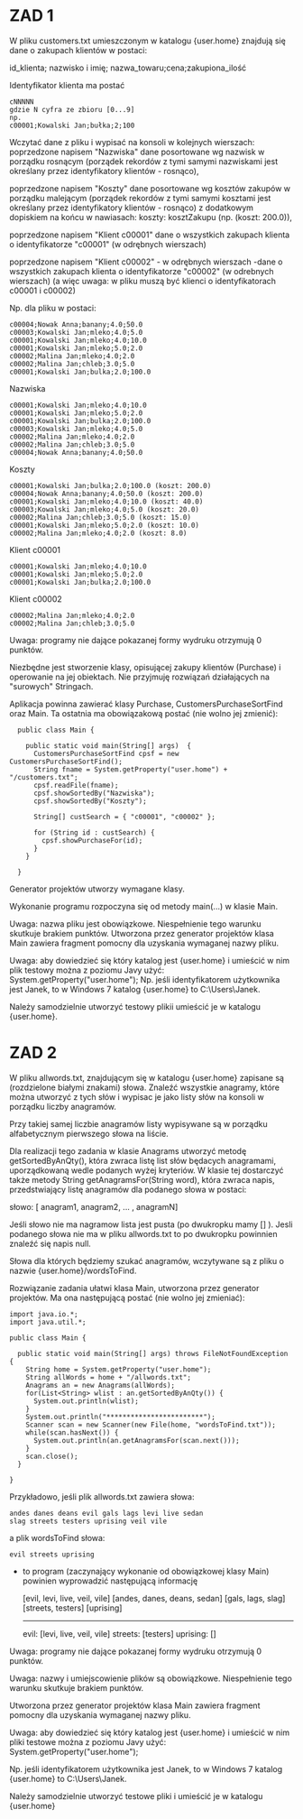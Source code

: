 # ZAD 1
W pliku customers.txt umieszczonym w katalogu {user.home} znajdują się dane o zakupach klientów w postaci:

id_klienta; nazwisko i imię; nazwa_towaru;cena;zakupiona_ilość

Identyfikator klienta ma postać

    cNNNNN
    gdzie N cyfra ze zbioru [0...9]
    np.
    c00001;Kowalski Jan;bułka;2;100

Wczytać dane z pliku i wypisać na konsoli w kolejnych wierszach:
poprzedzone napisem "Nazwiska" dane posortowane wg nazwisk w porządku rosnącym (porządek rekordów z tymi samymi nazwiskami jest określany przez identyfikatory klientów - rosnąco),

poprzedzone napisem "Koszty" dane posortowane wg kosztów zakupów w porządku malejącym (porządek rekordów z tymi samymi kosztami jest określany przez identyfikatory klientów - rosnąco) z dodatkowym dopiskiem na końcu w nawiasach:  koszty:  kosztZakupu (np. (koszt: 200.0)),

poprzedzone napisem "Klient c00001" dane o wszystkich zakupach  klienta  o identyfikatorze "c00001" (w odrębnych wierszach)

poprzedzone napisem "Klient c00002" - w odrębnych wierszach -dane o wszystkich zakupach  klienta  o identyfikatorze "c00002"  (w odrebnych wierszach) (a więc uwaga: w pliku muszą być klienci o identyfikatorach c00001 i c00002)


Np. dla pliku w postaci:

    c00004;Nowak Anna;banany;4.0;50.0
    c00003;Kowalski Jan;mleko;4.0;5.0
    c00001;Kowalski Jan;mleko;4.0;10.0
    c00001;Kowalski Jan;mleko;5.0;2.0
    c00002;Malina Jan;mleko;4.0;2.0
    c00002;Malina Jan;chleb;3.0;5.0
    c00001;Kowalski Jan;bulka;2.0;100.0


Nazwiska

    c00001;Kowalski Jan;mleko;4.0;10.0
    c00001;Kowalski Jan;mleko;5.0;2.0
    c00001;Kowalski Jan;bulka;2.0;100.0
    c00003;Kowalski Jan;mleko;4.0;5.0
    c00002;Malina Jan;mleko;4.0;2.0
    c00002;Malina Jan;chleb;3.0;5.0
    c00004;Nowak Anna;banany;4.0;50.0

Koszty

    c00001;Kowalski Jan;bulka;2.0;100.0 (koszt: 200.0)
    c00004;Nowak Anna;banany;4.0;50.0 (koszt: 200.0)
    c00001;Kowalski Jan;mleko;4.0;10.0 (koszt: 40.0)
    c00003;Kowalski Jan;mleko;4.0;5.0 (koszt: 20.0)
    c00002;Malina Jan;chleb;3.0;5.0 (koszt: 15.0)
    c00001;Kowalski Jan;mleko;5.0;2.0 (koszt: 10.0)
    c00002;Malina Jan;mleko;4.0;2.0 (koszt: 8.0)

Klient c00001

    c00001;Kowalski Jan;mleko;4.0;10.0
    c00001;Kowalski Jan;mleko;5.0;2.0
    c00001;Kowalski Jan;bulka;2.0;100.0

Klient c00002

    c00002;Malina Jan;mleko;4.0;2.0
    c00002;Malina Jan;chleb;3.0;5.0

Uwaga: programy nie dające pokazanej formy wydruku otrzymują 0 punktów.

Niezbędne jest stworzenie klasy, opisującej zakupy klientów (Purchase) i operowanie na jej obiektach. Nie przyjmuję rozwiązań działających na "surowych" Stringach.

Aplikacja powinna zawierać klasy Purchase,  CustomersPurchaseSortFind oraz Main.
Ta ostatnia ma obowiązakową postać (nie wolno jej zmienić):


      public class Main {
  
        public static void main(String[] args)  {
          CustomersPurchaseSortFind cpsf = new CustomersPurchaseSortFind();
          String fname = System.getProperty("user.home") + "/customers.txt";
          cpsf.readFile(fname);
          cpsf.showSortedBy("Nazwiska");
          cpsf.showSortedBy("Koszty");
  
          String[] custSearch = { "c00001", "c00002" };
  
          for (String id : custSearch) {
            cpsf.showPurchaseFor(id);
          }
        }
  
      }
      

Generator projektów utworzy wymagane klasy.

Wykonanie programu rozpoczyna się od metody main(...) w klasie Main.

Uwaga: nazwa pliku jest obowiązkowe. Niespełnienie tego warunku skutkuje brakiem punktów.
Utworzona przez generator projektów klasa Main zawiera fragment pomocny dla uzyskania wymaganej nazwy pliku.

Uwaga: aby dowiedzieć się który  katalog jest  {user.home} i umieścić w nim plik testowy można z poziomu Javy użyć:
System.getProperty("user.home");
Np. jeśli identyfikatorem użytkownika jest Janek, to w Windows 7 katalog {user.home} to C:\Users\Janek.

Należy samodzielnie utworzyć testowy plikii umieścić je w katalogu {user.home}.



# ZAD 2


W pliku allwords.txt, znajdującym się w katalogu  {user.home} zapisane są (rozdzielone białymi znakami) słowa.
Znaleźć wszystkie anagramy, które można utworzyć z  tych słów i wypisac je jako listy słów na konsoli w porządku liczby anagramów.

Przy takiej samej liczbie anagramów listy wypisywane są w porządku alfabetycznym pierwszego słowa na liście.

Dla realizacji tego zadania w klasie Anagrams utworzyć metodę getSortedByAnQty(), która zwraca listę list słów będacych anagramami, uporządkowaną wedle podanych wyżej kryteriów.
W klasie tej dostarczyć także metody String getAnagramsFor(String word), która zwraca napis, przedstwiający listę anagramów dla podanego słowa w postaci:


słowo: [ anagram1, anagram2, ... , anagramN]


Jeśli  słowo nie ma nagramow lista jest pusta (po dwukropku mamy [] ). Jesli podanego słowa nie ma w pliku allwords.txt to po dwukropku powinnien znaleźć się napis null.

Słowa dla których będziemy szukać anagramów, wczytywane są z pliku o nazwie {user.home}/wordsToFind.

Rozwiązanie zadania ułatwi klasa Main, utworzona przez generator projektów. Ma ona następującą postać (nie wolno jej zmieniać):

    import java.io.*;
    import java.util.*;

    public class Main {

      public static void main(String[] args) throws FileNotFoundException {
        String home = System.getProperty("user.home");
        String allWords = home + "/allwords.txt";
        Anagrams an = new Anagrams(allWords);
        for(List<String> wlist : an.getSortedByAnQty()) {
          System.out.println(wlist);
        }
        System.out.println("************************");
        Scanner scan = new Scanner(new File(home, "wordsToFind.txt"));
        while(scan.hasNext()) {
          System.out.println(an.getAnagramsFor(scan.next()));
        }
        scan.close();
      }

    }

Przykładowo, jeśli plik allwords.txt zawiera  słowa:

    andes danes deans evil gals lags levi live sedan
    slag streets testers uprising veil vile

a plik wordsToFind słowa:

    evil streets uprising

- to program (zaczynający wykonanie od obowiązkowej klasy Main) powinien wyprowadzić następującą informację

    [evil, levi, live, veil, vile]
    [andes, danes, deans, sedan]
    [gals, lags, slag]
    [streets, testers]
    [uprising]
    ************************
    evil: [levi, live, veil, vile]
    streets: [testers]
    uprising: []


Uwaga: programy nie dające pokazanej formy wydruku otrzymują 0 punktów.

Uwaga: nazwy i umiejscowienie plików są obowiązkowe. Niespełnienie tego warunku skutkuje brakiem punktów.

Utworzona przez generator projektów klasa Main zawiera fragment pomocny dla uzyskania wymaganej nazwy pliku.

Uwaga: aby dowiedzieć się który  katalog jest  {user.home} i umieścić w nim pliki testowe można z poziomu Javy użyć:
System.getProperty("user.home");

Np. jeśli identyfikatorem użytkownika jest Janek, to w Windows 7 katalog {user.home} to C:\Users\Janek.

Należy samodzielnie utworzyć testowe pliki i umieścić je w katalogu {user.home}


